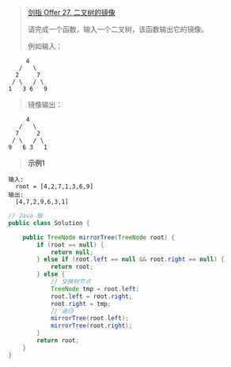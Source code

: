 >[剑指 Offer 27. 二叉树的镜像](https://leetcode-cn.com/problems/er-cha-shu-de-jing-xiang-lcof/)
>
>请完成一个函数，输入一个二叉树，该函数输出它的镜像。
>
>例如输入：
```
     4
   /   \
  2     7
 / \   / \
1   3 6   9
```
>镜像输出：
```
     4
   /   \
  7     2
 / \   / \
9   6 3   1
```
>
>**示例1**
```
输入: 
  root = [4,2,7,1,3,6,9]
输出: 
  [4,7,2,9,6,3,1]
```

```java
// Java 版
public class Solution {

    public TreeNode mirrorTree(TreeNode root) {
        if (root == null) {
            return null;
        } else if (root.left == null && root.right == null) {
            return root;
        } else {
            // 交换树节点
            TreeNode tmp = root.left;
            root.left = root.right;
            root.right = tmp;
            // 递归
            mirrorTree(root.left);
            mirrorTree(root.right);
        }
        return root;
    }
}
```